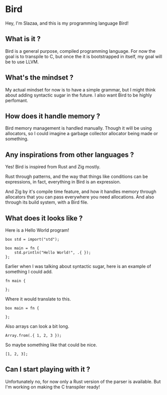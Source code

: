 # Bird
Hey, I'm Slazaa, and this is my programming language Bird!

## What is it ?
Bird is a general purpose, compiled programming language. For now the goal is 
to transpile to C, but once the it is bootstrapped in itself, my goal will be 
to use LLVM.

## What's the mindset ?
My actual mindset for now is to have a simple grammar, but I might think about
adding syntactic sugar in the future. I also want Bird to be highly perfomant.

## How does it handle memory ?
Bird memory management is handled manually. Though it will be using allocators,
so I could imagine a garbage collector allocator being made or something.

## Any inspirations from other languages ?
Yes! Bird is inspired from Rust and Zig mostly.

Rust through patterns, and the way that things like conditions can be
expressions, in fact, everything in Bird is an expression.

And Zig by it's compile time feature, and how it handles memory through
allocators that you can pass everywhere you need allocations. And also through
its build system, with a Bird file.

## What does it looks like ?
Here is a Hello World program!
```br 
box std = import("std");

box main = fn {
    std.println("Hello World!", .{ });
};
```
Earlier when I was talking about syntactic sugar, here is an example of
something I could add.
```
fn main {

};
```
Where it would translate to this.
```
box main = fn {

};
```
Also arrays can look a bit long.
```br 
Array.from(.{ 1, 2, 3 });
```
So maybe something like that could be nice.
```br 
[1, 2, 3];
```

## Can I start playing with it ?
Unfortunately no, for now only a Rust version of the parser is available. But
I'm working on making the C transpiler ready!
